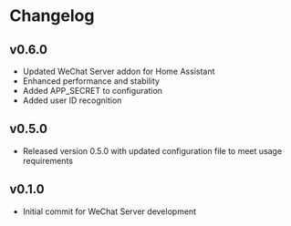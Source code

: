 # Changelog

## v0.6.0
- Updated WeChat Server addon for Home Assistant
- Enhanced performance and stability
- Added APP_SECRET to configuration
- Added user ID recognition

## v0.5.0
- Released version 0.5.0 with updated configuration file to meet usage requirements

## v0.1.0
- Initial commit for WeChat Server development